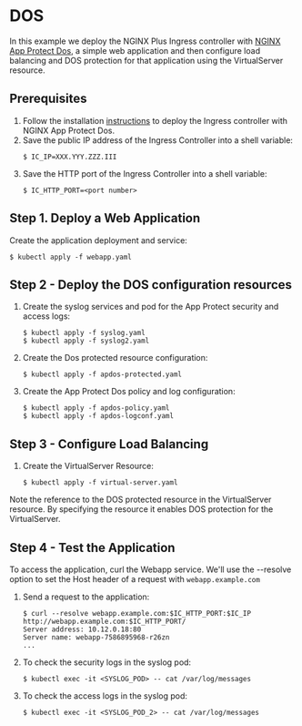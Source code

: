 # DOS

In this example we deploy the NGINX Plus Ingress controller with [NGINX App Protect Dos](https://www.nginx.com/products/nginx-app-protect-dos/), a simple web application and then configure load balancing and DOS protection for that application using the VirtualServer resource.

## Prerequisites

1. Follow the installation [instructions](https://docs.nginx.com/nginx-ingress-controller/installation) to deploy the Ingress controller with NGINX App Protect Dos.
1. Save the public IP address of the Ingress Controller into a shell variable:
    ```
    $ IC_IP=XXX.YYY.ZZZ.III
    ```
1. Save the HTTP port of the Ingress Controller into a shell variable:
    ```
    $ IC_HTTP_PORT=<port number>
    ```

## Step 1. Deploy a Web Application

Create the application deployment and service:
```
$ kubectl apply -f webapp.yaml
```

## Step 2 - Deploy the DOS configuration resources

1. Create the syslog services and pod for the App Protect security and access logs:
    ```
    $ kubectl apply -f syslog.yaml
    $ kubectl apply -f syslog2.yaml
    ```
2. Create the Dos protected resource configuration:
    ```
    $ kubectl apply -f apdos-protected.yaml
    ```
3. Create the App Protect Dos policy and log configuration:
    ```
    $ kubectl apply -f apdos-policy.yaml
    $ kubectl apply -f apdos-logconf.yaml
    ```

## Step 3 - Configure Load Balancing

1. Create the VirtualServer Resource:
    ```
    $ kubectl apply -f virtual-server.yaml
    ```
Note the reference to the DOS protected resource in the VirtualServer resource. By specifying the resource it enables DOS protection for the VirtualServer.

## Step 4 - Test the Application

To access the application, curl the Webapp service. We'll use the --resolve option to set the Host header of a request with `webapp.example.com`

1. Send a request to the application:
    ```
    $ curl --resolve webapp.example.com:$IC_HTTP_PORT:$IC_IP http://webapp.example.com:$IC_HTTP_PORT/
    Server address: 10.12.0.18:80
    Server name: webapp-7586895968-r26zn
    ...
    ```

1. To check the security logs in the syslog pod:
    ```
    $ kubectl exec -it <SYSLOG_POD> -- cat /var/log/messages
    ```
2. To check the access logs in the syslog pod:
    ```
    $ kubectl exec -it <SYSLOG_POD_2> -- cat /var/log/messages
    ```
